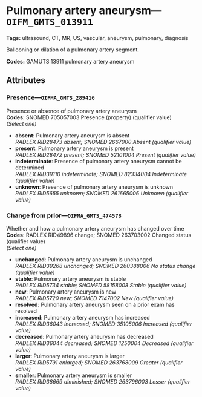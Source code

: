 # Pulmonary artery aneurysm—`OIFM_GMTS_013911`

**Tags:** ultrasound, CT, MR, US, vascular, aneurysm, pulmonary, diagnosis

Ballooning or dilation of a pulmonary artery segment.

**Codes:** GAMUTS 13911 pulmonary artery aneurysm

## Attributes

### Presence—`OIFMA_GMTS_289416`

Presence or absence of pulmonary artery aneurysm  
**Codes**: SNOMED 705057003 Presence (property) (qualifier value)  
*(Select one)*

- **absent**: Pulmonary artery aneurysm is absent  
_RADLEX RID28473 absent; SNOMED 2667000 Absent (qualifier value)_
- **present**: Pulmonary artery aneurysm is present  
_RADLEX RID28472 present; SNOMED 52101004 Present (qualifier value)_
- **indeterminate**: Presence of pulmonary artery aneurysm cannot be determined  
_RADLEX RID39110 indeterminate; SNOMED 82334004 Indeterminate (qualifier value)_
- **unknown**: Presence of pulmonary artery aneurysm is unknown  
_RADLEX RID5655 unknown; SNOMED 261665006 Unknown (qualifier value)_

### Change from prior—`OIFMA_GMTS_474578`

Whether and how a pulmonary artery aneurysm has changed over time  
**Codes**: RADLEX RID49896 change; SNOMED 263703002 Changed status (qualifier value)  
*(Select one)*

- **unchanged**: Pulmonary artery aneurysm is unchanged  
_RADLEX RID39268 unchanged; SNOMED 260388006 No status change (qualifier value)_
- **stable**: Pulmonary artery aneurysm is stable  
_RADLEX RID5734 stable; SNOMED 58158008 Stable (qualifier value)_
- **new**: Pulmonary artery aneurysm is new  
_RADLEX RID5720 new; SNOMED 7147002 New (qualifier value)_
- **resolved**: Pulmonary artery aneurysm seen on a prior exam has resolved  
- **increased**: Pulmonary artery aneurysm has increased  
_RADLEX RID36043 increased; SNOMED 35105006 Increased (qualifier value)_
- **decreased**: Pulmonary artery aneurysm has decreased  
_RADLEX RID36044 decreased; SNOMED 1250004 Decreased (qualifier value)_
- **larger**: Pulmonary artery aneurysm is larger  
_RADLEX RID5791 enlarged; SNOMED 263768009 Greater (qualifier value)_
- **smaller**: Pulmonary artery aneurysm is smaller  
_RADLEX RID38669 diminished; SNOMED 263796003 Lesser (qualifier value)_